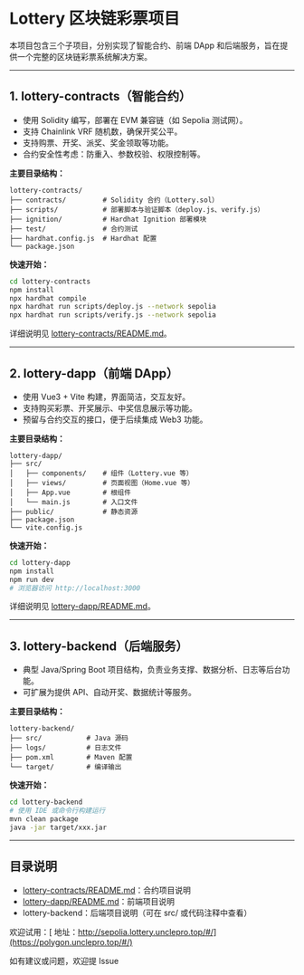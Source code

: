 # Lottery 区块链彩票项目

本项目包含三个子项目，分别实现了智能合约、前端 DApp 和后端服务，旨在提供一个完整的区块链彩票系统解决方案。

---

## 1. lottery-contracts（智能合约）

- 使用 Solidity 编写，部署在 EVM 兼容链（如 Sepolia 测试网）。
- 支持 Chainlink VRF 随机数，确保开奖公平。
- 支持购票、开奖、派奖、奖金领取等功能。
- 合约安全性考虑：防重入、参数校验、权限控制等。

**主要目录结构：**
```
lottery-contracts/
├── contracts/         # Solidity 合约（Lottery.sol）
├── scripts/           # 部署脚本与验证脚本（deploy.js、verify.js）
├── ignition/          # Hardhat Ignition 部署模块
├── test/              # 合约测试
├── hardhat.config.js  # Hardhat 配置
└── package.json
```

**快速开始：**
```bash
cd lottery-contracts
npm install
npx hardhat compile
npx hardhat run scripts/deploy.js --network sepolia
npx hardhat run scripts/verify.js --network sepolia
```

详细说明见 [lottery-contracts/README.md](lottery-contracts/README.md)。

---

## 2. lottery-dapp（前端 DApp）

- 使用 Vue3 + Vite 构建，界面简洁，交互友好。
- 支持购买彩票、开奖展示、中奖信息展示等功能。
- 预留与合约交互的接口，便于后续集成 Web3 功能。

**主要目录结构：**
```
lottery-dapp/
├── src/
│   ├── components/    # 组件（Lottery.vue 等）
│   ├── views/         # 页面视图（Home.vue 等）
│   ├── App.vue        # 根组件
│   └── main.js        # 入口文件
├── public/            # 静态资源
├── package.json
└── vite.config.js
```

**快速开始：**
```bash
cd lottery-dapp
npm install
npm run dev
# 浏览器访问 http://localhost:3000
```

详细说明见 [lottery-dapp/README.md](lottery-dapp/README.md)。

---

## 3. lottery-backend（后端服务）

- 典型 Java/Spring Boot 项目结构，负责业务支撑、数据分析、日志等后台功能。
- 可扩展为提供 API、自动开奖、数据统计等服务。

**主要目录结构：**
```
lottery-backend/
├── src/           # Java 源码
├── logs/          # 日志文件
├── pom.xml        # Maven 配置
└── target/        # 编译输出
```

**快速开始：**
```bash
cd lottery-backend
# 使用 IDE 或命令行构建运行
mvn clean package
java -jar target/xxx.jar
```

---

## 目录说明

- [lottery-contracts/README.md](lottery-contracts/README.md)：合约项目说明
- [lottery-dapp/README.md](lottery-dapp/README.md)：前端项目说明
- lottery-backend：后端项目说明（可在 src/ 或代码注释中查看）


欢迎试用：[ 地址：http://sepolia.lottery.unclepro.top/#/](https://polygon.unclepro.top/#/)

如有建议或问题，欢迎提 Issue